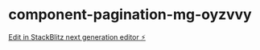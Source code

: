 # component-pagination-mg-oyzvvy

[Edit in StackBlitz next generation editor ⚡️](https://stackblitz.com/~/github.com/mgonzasu13/component-pagination-mg-oyzvvy)